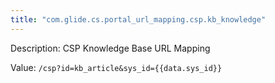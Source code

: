 ```yaml
---
title: "com.glide.cs.portal_url_mapping.csp.kb_knowledge"
---
```


Description: CSP Knowledge Base URL Mapping

Value: `/csp?id=kb_article&sys_id={{data.sys_id}}`